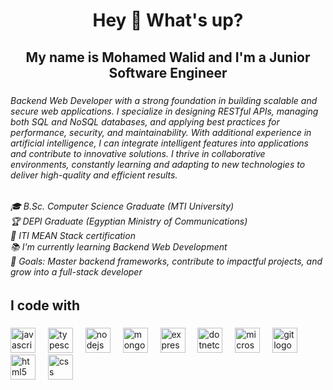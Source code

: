 <h1 align="center">Hey 👋 What's up?</h1>

###

<h2 align="center">My name is Mohamed Walid and I'm a Junior Software Engineer</h2>

###

<h6 align="left">Backend Web Developer with a strong foundation in building scalable and secure web applications. I specialize in designing RESTful APIs, managing both SQL and NoSQL databases, and applying best practices for performance, security, and maintainability. With additional experience in artificial intelligence, I can integrate intelligent features into applications and contribute to innovative solutions. I thrive in collaborative environments, constantly learning and adapting to new technologies to deliver high-quality and efficient results.</h6>

###

<h6 align="left">🎓 B.Sc. Computer Science Graduate (MTI University)<br>🏆 DEPI Graduate (Egyptian Ministry of Communications)<br>🏅 ITI MEAN Stack certification<br>📚 I'm currently learning Backend Web Development<br>🎯 Goals: Master backend frameworks, contribute to impactful projects, and grow into a full-stack developer</h6>

###

<h2 align="left">I code with</h2>

###

<div align="left">
  <img src="https://cdn.jsdelivr.net/gh/devicons/devicon/icons/javascript/javascript-original.svg" height="40" alt="javascript logo"  />
  <img width="12" />
  <img src="https://cdn.jsdelivr.net/gh/devicons/devicon/icons/typescript/typescript-original.svg" height="40" alt="typescript logo"  />
  <img width="12" />
  <img src="https://cdn.jsdelivr.net/gh/devicons/devicon/icons/nodejs/nodejs-original.svg" height="40" alt="nodejs logo"  />
  <img width="12" />
  <img src="https://cdn.jsdelivr.net/gh/devicons/devicon/icons/mongodb/mongodb-original.svg" height="40" alt="mongodb logo"  />
  <img width="12" />
  <img src="https://cdn.jsdelivr.net/gh/devicons/devicon/icons/express/express-original.svg" height="40" alt="express logo"  />
  <img width="12" />
  <img src="https://cdn.jsdelivr.net/gh/devicons/devicon/icons/dotnetcore/dotnetcore-original.svg" height="40" alt="dotnetcore logo"  />
  <img width="12" />
  <img src="https://cdn.jsdelivr.net/gh/devicons/devicon/icons/microsoftsqlserver/microsoftsqlserver-plain.svg" height="40" alt="microsoftsqlserver logo"  />
  <img width="12" />
  <img src="https://cdn.jsdelivr.net/gh/devicons/devicon/icons/git/git-original.svg" height="40" alt="git logo"  />
  <img width="12" />
  <img src="https://cdn.jsdelivr.net/gh/devicons/devicon/icons/html5/html5-original.svg" height="40" alt="html5 logo"  />
  <img width="12" />
  <img src="https://cdn.jsdelivr.net/gh/devicons/devicon/icons/css3/css3-original.svg" height="40" alt="css logo"  />
</div>


